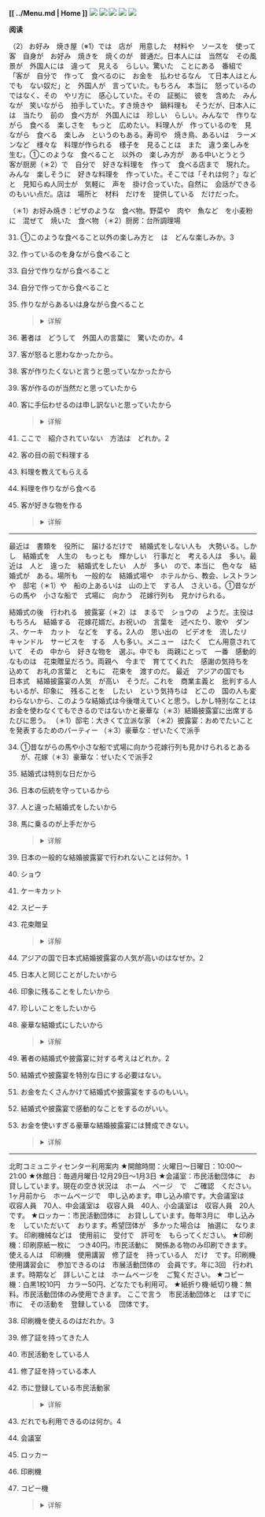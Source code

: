 **[[ ../Menu.md | Home ]]**
![](src/IMG_5670.png)
![](src/IMG_5671.png)
![](src/IMG_5672.png)
![](src/IMG_5673.png)
![](src/IMG_5674.png)

**阅读**

（2）
お好み　焼き屋（※1）では　店が　用意した　材料や　ソースを　使って　客　自身が　お好み　焼きを　焼くのが　普通だ。日本人には　当然な　その風景が　外国人には　違って　見える　らしい。驚いた　ことにある　番組で　「客が　自分で　作って　食べるのに　お金を　払わせるなん　て日本人はとん　でも　ない奴だ」と　外国人が　言っていた。もちろん　本当に　怒っているの　ではなく、その　やリ方に　感心していた。その　証拠に　彼を　含めた　みんなが　笑いながら　拍手していた。すき焼きや　鍋料理も　そうだが、日本人には　当たり　前の　食べ方が　外国人には　珍しい　らしい。みんなで　作りながら　食べる　楽しさを　もっと　広めたい。
料理人が　作っているのを　見ながら　食べる　楽しみ　というのもある。寿司や　焼き鳥、あるいは　ラーメンなど　様々な　料理が作られる　様子を　見ることは　また　違う楽しみを　生む。①このような　食べること　以外の　楽しみ方が　ある中いとうとう　客が厨房（＊2）で　自分で　好きな料理を　作って　食べる店まで　現れた。みんな　楽しそうに　好きな料理を　作っていた。そこでは「それは何？」などと　見知らぬ人同士が　気軽に　声を　掛け合っていた。自然に　会話ができる　のもいい点だ。店は　場所と　材料　だけを　提供している　だけだった。

（＊1）お好み焼き：ピザのような　食べ物。野菜や　肉や　魚など　を小麦粉に　混ぜて　焼いた　食べ物
（＊2）厨房：台所調理場

31. ①このような食べること以外の楽しみ方と　は　どんな楽しみか。3
1. 作っているのを身ながら食べること
2. 自分で作りながら食べること
3. 自分で作ってから食べること
4. 作りながらあるいは身ながら食べること
    ><details>
    ><summary>
    >详解</summary>
    >
    >**答案**：
    **解析**：
    </details>

32. 著者は　どうして　外国人の言葉に　驚いたのか。4
1. 客が怒ると思わなかったから。
2. 客が作りたくないと言うと思っていなかったから
3. 客が作るのが当然だと思っていたから
4. 客に手伝わせるのは申し訳ないと思っていたから
    ><details>
    ><summary>
    >详解</summary>
    >
    >**答案**：
    **解析**：
    </details>

33. ここで　紹介されていない　方法は　どれか。2
1. 客の目の前で料理する
2. 料理を教えてもらえる
3. 料理を作りながら食べる
4. 客が好きな物を作る
    ><details>
    ><summary>
    >详解</summary>
    >
    >**答案**：
    **解析**：
    </details>

---

最近は　書類を　役所に　届けるだけで　結婚式をしない人も　大勢いる。しかし　結婚式を　人生の　もっとも　輝かしい　行事だと　考える人は　多い。最近は　人と　違った　結婚式をしたい　人が　多い　ので、本当に　色々な　結婚式が　ある。場所も　一般的な　結婚式場や　ホテルから、教会、レストランや　邸宅（＊1）や　船の上あるいは　山の上で　する人　さえいる。①昔ながらの馬や　小さな船で　式場に　向かう　花嫁行列も　見かけられる。

結婚式の後　行われる　披露宴（＊2）は　まるで　ショウの　ようだ。主役は　もちろん　結婚する　花嫁花婿だ。お祝いの　言葉を　述べたり、歌や　ダンス、ケーキ　カット　などを　する。2人の　思い出の　ビデオを　流したリ　キャンドル　サービスを　する　人も多い。メニュー　はたく　亡ん用意されていて　その　中から　好きな物を　選ぶ。中でも　両親にとって　一番　感動的なものは　花束贈呈だろう。両親へ　今まで　育ててくれた　感謝の気持ちを　込めて　お礼の言葉と　ともに　花束を　渡すのだ。
最近　アジアの国でも　日本式　結婚披露宴の人気　が高い　そうだ。これを　商業主義と　批判する人　もいるが、印象に　残ることを　したい　という気持ちは　どこの　国の人も変わらないから、このような結婚式は今後増えていくと思う。しかし特別なことはお金を使わなくてもできるのではないかと豪華な（＊3）結婚披露宴に出席するたびに思う。
（＊1）邸宅：大きくて立派な家
（＊2）披露宴：おめでたいことを発表するためのパーティー
（＊3）豪華な：ぜいたくで派手

34. ①昔ながらの馬や小さな船で式場に向かう花嫁行列も見かけられるとあるが、花嫁（＊3）豪華な：ぜいたくで派手2
1. 結婚式は特別な日だから
2. 日本の伝統を守っているから
3. 人と違った結婚式をしたいから
4. 馬に乗るのが上手だから
    ><details>
    ><summary>
    >详解</summary>
    >
    >**答案**：
    **解析**：
    </details>

35. 日本の一般的な結婚披露宴で行われないことは何か。1
1. ショウ
2. ケーキカット
3. スピーチ
4. 花束贈呈
    ><details>
    ><summary>
    >详解</summary>
    >
    >**答案**：
    **解析**：
    </details>

36. アジアの国で日本式結婚披露宴の人気が高いのはなぜか。2
1. 日本人と同じことがしたいから
2. 印象に残ることをしたいから
3. 珍しいことをしたいから
4. 豪華な結婚式にしたいから
    ><details>
    ><summary>
    >详解</summary>
    >
    >**答案**：
    **解析**：
    </details>

37. 著者の結婚式や披露宴に対する考えはどれか。2
1. 結婚式や披露宴を特別な日にする必要はない。
2. お金をたくさんかけて結婚式や披露宴をするのもいい。
3. 結婚式や披露宴で感動的なことをするのがいい。
4. お金を使いすぎる豪華な結婚披露宴には賛成できない。
    ><details>
    ><summary>
    >详解</summary>
    >
    >**答案**：B
    **解析**：
    </details>


---

北町コミュニティセンター利用案内
★開館時間：火曜日～日曜日：10:00～21:00
★休館日：毎週月曜日·12月29日～1月3日
★会議室：市民活動団体に　お貸ししています。現在の空き状況は　ホーム　ベージ　で　ご確認　ください。1ヶ月前から　ホームページで　申し込めます。申し込み順です。大会議室は　収容人員　70人、中会議室は　収容人員　40人、小会議室は　収容人員　20人です。
★ロッカー：市民活動団体に　お貸ししています。毎年3月に　申し込みを　していただいて　おります。希望団体が　多かった場合は　抽選に　なります。
印刷機械などは　使用前に　受付で　許可を　もらってください。
★印刷機：印刷原紙一枚に　つき40円。市民活動に　関係ある物のみ印刷できます。使える人は　印刷機　使用講習　修了証を　持っている人　だけ　です。印刷機　使用講習会に　参加できるのは　市展活動団体の　会員です。年に3回　行われます。時期など　詳しいことは　ホームベージを　ご覧ください。
★コピー機：白黒1校10円　カラー50円、どなたでも利用可。
★紙折り機·紙切り機：無料。市民活動団体のみ使用できます。
ここで言う　市民活動団体と　はすでに　市に　その活動を　登録している　団体です。

38. 印刷機を使えるのはだれか。3
1. 修了証を持ってきた人
2. 市民活動をしている人
3. 修了証を持っている本人
4. 市に登録している市民活動家
    ><details>
    ><summary>
    >详解</summary>
    >
    >**答案**：
    **解析**：
    </details>

39. だれでも利用できるのは何か。4
1. 会議室
2. ロッカー
3. 印刷機
4. コピー機
    ><details>
    ><summary>
    >详解</summary>
    >
    >**答案**：
    **解析**：
    </details>

